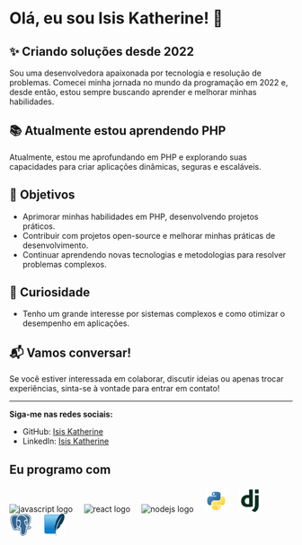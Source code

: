 # Olá, eu sou Isis Katherine! 👋

## ✨ Criando soluções desde 2022
Sou uma desenvolvedora apaixonada por tecnologia e resolução de problemas. Comecei minha jornada no mundo da programação em 2022 e, desde então, estou sempre buscando aprender e melhorar minhas habilidades.

## 📚 Atualmente estou aprendendo PHP
Atualmente, estou me aprofundando em PHP e explorando suas capacidades para criar aplicações dinâmicas, seguras e escaláveis.

## 🎯 Objetivos
- Aprimorar minhas habilidades em PHP, desenvolvendo projetos práticos.
- Contribuir com projetos open-source e melhorar minhas práticas de desenvolvimento.
- Continuar aprendendo novas tecnologias e metodologias para resolver problemas complexos.

## 🎲 Curiosidade
- Tenho um grande interesse por sistemas complexos e como otimizar o desempenho em aplicações.

## 📬 Vamos conversar!
Se você estiver interessada em colaborar, discutir ideias ou apenas trocar experiências, sinta-se à vontade para entrar em contato!

---

**Siga-me nas redes sociais:**
- GitHub: [Isis Katherine](https://github.com/IsisKatherine)
- LinkedIn: [Isis Katherine](https://www.linkedin.com/in/isis-katherine/)

###

<h2 align="left">Eu programo com</h2>

###

<div align="left">
  <img src="https://cdn.jsdelivr.net/gh/devicons/devicon/icons/javascript/javascript-original.svg" height="40" alt="javascript logo"  />
  <img width="12" />
  <img src="https://cdn.jsdelivr.net/gh/devicons/devicon/icons/react/react-original.svg" height="40" alt="react logo"  />
  <img width="12" />
  <img src="https://cdn.jsdelivr.net/gh/devicons/devicon/icons/nodejs/nodejs-original.svg" height="40" alt="nodejs logo"  />
  <img width="12" />
  <img src="https://raw.githubusercontent.com/devicons/devicon/ca28c779441053191ff11710fe24a9e6c23690d6/icons/python/python-original.svg" height="40" alt="python logo"  />
  <img width="12" />
  <img src="https://raw.githubusercontent.com/devicons/devicon/ca28c779441053191ff11710fe24a9e6c23690d6/icons/django/django-plain.svg" height="40" alt="django logo"  />
  <img width="12" />
  <img src="https://raw.githubusercontent.com/devicons/devicon/ca28c779441053191ff11710fe24a9e6c23690d6/icons/postgresql/postgresql-plain.svg" height="40" alt="postgreesql logo"  />
  <img width="12" />
  <img src="https://raw.githubusercontent.com/devicons/devicon/ca28c779441053191ff11710fe24a9e6c23690d6/icons/sqlite/sqlite-original.svg" height="40" alt="sqllite logo"  />
  <img width="12" />
</div>

###
